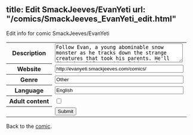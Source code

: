 title: Edit SmackJeeves/EvanYeti
url: "/comics/SmackJeeves_EvanYeti_edit.html"
---
Edit info for comic SmackJeeves/EvanYeti

<form name="comic" action="http://gaepostmail.appspot.com/comic/" method="post">
<table class="comicinfo">
<tr>
<th>Description</th><td><textarea name="description" cols="40" rows="3">Follow Evan, a young abominable snow monster as he tracks down the strange creatures that took his parents. He'll find that life outside of his comfort zone is a dangerous place full of wild animals, new enemies, and maybe even a few friends.</textarea></td>
</tr>
<tr>
<th>Website</th><td><input type="text" name="url" value="http://evanyeti.smackjeeves.com/comics/" size="40"/></td>
</tr>
<tr>
<th>Genre</th><td><input type="text" name="genre" value="Other" size="40"/></td>
</tr>
<tr>
<th>Language</th><td><input type="text" name="language" value="English" size="40"/></td>
</tr>
<tr>
<th>Adult content</th><td><input type="checkbox" name="adult" value="adult" /></td>
</tr>
<tr>
<th></th><td>
<input type="hidden" name="comic" value="SmackJeeves_EvanYeti" />
<input type="submit" name="submit" value="Submit" />
</td>
</tr>
</table>
</form>

Back to the [comic](SmackJeeves_EvanYeti.html).
